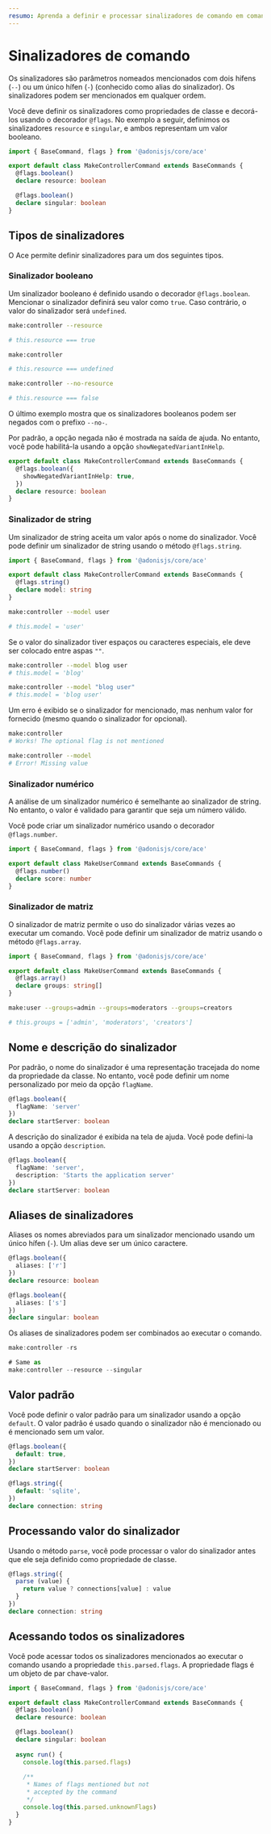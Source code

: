 ```yaml
---
resumo: Aprenda a definir e processar sinalizadores de comando em comandos Ace.
---
```


# Sinalizadores de comando

Os sinalizadores são parâmetros nomeados mencionados com dois hifens (`--`) ou um único hífen (`-`) (conhecido como alias do sinalizador). Os sinalizadores podem ser mencionados em qualquer ordem.

Você deve definir os sinalizadores como propriedades de classe e decorá-los usando o decorador `@flags`. No exemplo a seguir, definimos os sinalizadores `resource` e `singular`, e ambos representam um valor booleano.

```ts
import { BaseCommand, flags } from '@adonisjs/core/ace'

export default class MakeControllerCommand extends BaseCommands {
  @flags.boolean()
  declare resource: boolean

  @flags.boolean()
  declare singular: boolean
}
```

## Tipos de sinalizadores

O Ace permite definir sinalizadores para um dos seguintes tipos.

### Sinalizador booleano

Um sinalizador booleano é definido usando o decorador `@flags.boolean`. Mencionar o sinalizador definirá seu valor como `true`. Caso contrário, o valor do sinalizador será `undefined`.

```sh
make:controller --resource

# this.resource === true
```

```sh
make:controller

# this.resource === undefined
```

```sh
make:controller --no-resource

# this.resource === false
```

O último exemplo mostra que os sinalizadores booleanos podem ser negados com o prefixo `--no-`.

Por padrão, a opção negada não é mostrada na saída de ajuda. No entanto, você pode habilitá-la usando a opção `showNegatedVariantInHelp`.

```ts
export default class MakeControllerCommand extends BaseCommands {
  @flags.boolean({
    showNegatedVariantInHelp: true,
  })
  declare resource: boolean
}
```

### Sinalizador de string

Um sinalizador de string aceita um valor após o nome do sinalizador. Você pode definir um sinalizador de string usando o método `@flags.string`.

```ts
import { BaseCommand, flags } from '@adonisjs/core/ace'

export default class MakeControllerCommand extends BaseCommands {
  @flags.string()
  declare model: string
}
```

```sh
make:controller --model user

# this.model = 'user'
```

Se o valor do sinalizador tiver espaços ou caracteres especiais, ele deve ser colocado entre aspas `""`.

```sh
make:controller --model blog user
# this.model = 'blog'

make:controller --model "blog user"
# this.model = 'blog user'
```

Um erro é exibido se o sinalizador for mencionado, mas nenhum valor for fornecido (mesmo quando o sinalizador for opcional).

```sh
make:controller
# Works! The optional flag is not mentioned

make:controller --model
# Error! Missing value
```

### Sinalizador numérico

A análise de um sinalizador numérico é semelhante ao sinalizador de string. No entanto, o valor é validado para garantir que seja um número válido.

Você pode criar um sinalizador numérico usando o decorador `@flags.number`.

```ts
import { BaseCommand, flags } from '@adonisjs/core/ace'

export default class MakeUserCommand extends BaseCommands {
  @flags.number()
  declare score: number
}
```

### Sinalizador de matriz

O sinalizador de matriz permite o uso do sinalizador várias vezes ao executar um comando. Você pode definir um sinalizador de matriz usando o método `@flags.array`.

```ts
import { BaseCommand, flags } from '@adonisjs/core/ace'

export default class MakeUserCommand extends BaseCommands {
  @flags.array()
  declare groups: string[]
}
```

```sh
make:user --groups=admin --groups=moderators --groups=creators

# this.groups = ['admin', 'moderators', 'creators']
```

## Nome e descrição do sinalizador

Por padrão, o nome do sinalizador é uma representação tracejada do nome da propriedade da classe. No entanto, você pode definir um nome personalizado por meio da opção `flagName`.

```ts
@flags.boolean({
  flagName: 'server'
})
declare startServer: boolean
```

A descrição do sinalizador é exibida na tela de ajuda. Você pode defini-la usando a opção `description`.

```ts
@flags.boolean({
  flagName: 'server',
  description: 'Starts the application server'
})
declare startServer: boolean
```

## Aliases de sinalizadores

Aliases os nomes abreviados para um sinalizador mencionado usando um único hífen (`-`). Um alias deve ser um único caractere.

```ts
@flags.boolean({
  aliases: ['r']
})
declare resource: boolean

@flags.boolean({
  aliases: ['s']
})
declare singular: boolean
```

Os aliases de sinalizadores podem ser combinados ao executar o comando.

```ts
make:controller -rs

# Same as
make:controller --resource --singular
```

## Valor padrão

Você pode definir o valor padrão para um sinalizador usando a opção `default`. O valor padrão é usado quando o sinalizador não é mencionado ou é mencionado sem um valor.

```ts
@flags.boolean({
  default: true,
})
declare startServer: boolean

@flags.string({
  default: 'sqlite',
})
declare connection: string
```

## Processando valor do sinalizador

Usando o método `parse`, você pode processar o valor do sinalizador antes que ele seja definido como propriedade de classe.

```ts
@flags.string({
  parse (value) {
    return value ? connections[value] : value
  }
})
declare connection: string
```

## Acessando todos os sinalizadores

Você pode acessar todos os sinalizadores mencionados ao executar o comando usando a propriedade `this.parsed.flags`. A propriedade flags é um objeto de par chave-valor.

```ts
import { BaseCommand, flags } from '@adonisjs/core/ace'

export default class MakeControllerCommand extends BaseCommands {
  @flags.boolean()
  declare resource: boolean

  @flags.boolean()
  declare singular: boolean
  
  async run() {
    console.log(this.parsed.flags)
    
    /**
     * Names of flags mentioned but not
     * accepted by the command
     */
    console.log(this.parsed.unknownFlags)
  }
}
```
